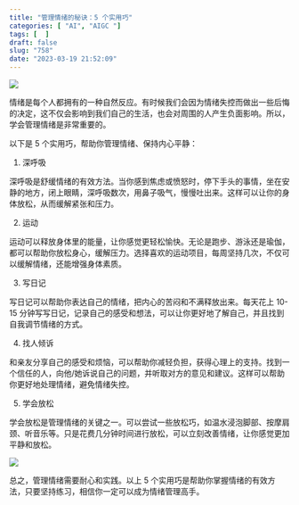 ```yaml
---
title: "管理情绪的秘诀：5 个实用巧"
categories: [ "AI", "AIGC "]
tags: [  ]
draft: false
slug: "758"
date: "2023-03-19 21:52:09"
---
```


![](https://imagehost-cdn.frytea.com/images/2023/03/19/20230319215058b1af78af0c79e49f.png)

情绪是每个人都拥有的一种自然反应。有时候我们会因为情绪失控而做出一些后悔的决定，这不仅会影响到我们自己的生活，也会对周围的人产生负面影响。所以，学会管理情绪是非常重要的。

以下是 5 个实用巧，帮助你管理情绪、保持内心平静：

1. 深呼吸

深呼吸是舒缓情绪的有效方法。当你感到焦虑或愤怒时，停下手头的事情，坐在安静的地方，闭上眼睛，深呼吸数次，用鼻子吸气，慢慢吐出来。这样可以让你的身体放松，从而缓解紧张和压力。

2. 运动

运动可以释放身体里的能量，让你感觉更轻松愉快。无论是跑步、游泳还是瑜伽，都可以帮助你放松身心，缓解压力。选择喜欢的运动项目，每周坚持几次，不仅可以缓解情绪，还能增强身体素质。

3. 写日记

写日记可以帮助你表达自己的情绪，把内心的苦闷和不满释放出来。每天花上 10-15 分钟写写日记，记录自己的感受和想法，可以让你更好地了解自己，并且找到自我调节情绪的方式。

4. 找人倾诉

和亲友分享自己的感受和烦恼，可以帮助你减轻负担，获得心理上的支持。找到一个信任的人，向他/她诉说自己的问题，并听取对方的意见和建议。这样可以帮助你更好地处理情绪，避免情绪失控。

5. 学会放松

学会放松是管理情绪的关键之一。可以尝试一些放松巧，如温水浸泡脚部、按摩肩颈、听音乐等。只是花费几分钟时间进行放松，可以立刻改善情绪，让你感觉更加平静和放松。

![](https://imagehost-cdn.frytea.com/images/2023/03/19/20230319215148d4583946a63efe82.png)

总之，管理情绪需要耐心和实践。以上 5 个实用巧是帮助你掌握情绪的有效方法，只要坚持练习，相信你一定可以成为情绪管理高手。

